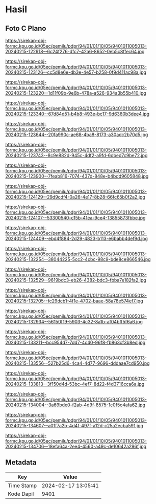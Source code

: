 # Hasil

## Foto C Plano

https://sirekap-obj-formc.kpu.go.id/05ec/pemilu/pdpr/94/01/01/10/05/9401011005013-20240215-122918--6c24f276-dfc7-42a6-8652-0eb5c8ffec64.jpg

https://sirekap-obj-formc.kpu.go.id/05ec/pemilu/pdpr/94/01/01/10/05/9401011005013-20240215-123126--cc5d8e6e-db3e-4e57-b258-0f9d411ac98a.jpg

https://sirekap-obj-formc.kpu.go.id/05ec/pemilu/pdpr/94/01/01/10/05/9401011005013-20240215-123220--1d11f09b-9e6b-478a-a526-934a3b55b410.jpg

https://sirekap-obj-formc.kpu.go.id/05ec/pemilu/pdpr/94/01/01/10/05/9401011005013-20240215-123340--67d84d51-b4b8-493e-bc17-9d6360b3dee4.jpg

https://sirekap-obj-formc.kpu.go.id/05ec/pemilu/pdpr/94/01/01/10/05/9401011005013-20240215-123644--20fa990c-ae68-4ba8-8173-a30adc2b70d5.jpg

https://sirekap-obj-formc.kpu.go.id/05ec/pemilu/pdpr/94/01/01/10/05/9401011005013-20240215-123743--8c9e882d-945c-4df2-a9fd-6dbed7c9be72.jpg

https://sirekap-obj-formc.kpu.go.id/05ec/pemilu/pdpr/94/01/01/10/05/9401011005013-20240215-123900--7feab816-7074-437d-848e-b4bdd9605848.jpg

https://sirekap-obj-formc.kpu.go.id/05ec/pemilu/pdpr/94/01/01/10/05/9401011005013-20240215-124129--29d9cdf4-0a26-4e17-8b28-66fc65b0f2a2.jpg

https://sirekap-obj-formc.kpu.go.id/05ec/pemilu/pdpr/94/01/01/10/05/9401011005013-20240215-124107--53300540-c15b-41ea-9ce4-13855873fbbe.jpg

https://sirekap-obj-formc.kpu.go.id/05ec/pemilu/pdpr/94/01/01/10/05/9401011005013-20240215-124409--ebd4f884-2d29-4823-b113-e6babb4def9d.jpg

https://sirekap-obj-formc.kpu.go.id/05ec/pemilu/pdpr/94/01/01/10/05/9401011005013-20240215-132254--38044225-5cc2-4cbc-98c9-bde8ce866546.jpg

https://sirekap-obj-formc.kpu.go.id/05ec/pemilu/pdpr/94/01/01/10/05/9401011005013-20240215-132529--9619bdc3-eb26-4382-bdc3-fbba7e182fa2.jpg

https://sirekap-obj-formc.kpu.go.id/05ec/pemilu/pdpr/94/01/01/10/05/9401011005013-20240215-132705--fc29dcb1-4f1e-4702-baae-58a78e574ef7.jpg

https://sirekap-obj-formc.kpu.go.id/05ec/pemilu/pdpr/94/01/01/10/05/9401011005013-20240215-132934--56150f19-5903-4c32-8a1b-af04bff5f6a6.jpg

https://sirekap-obj-formc.kpu.go.id/05ec/pemilu/pdpr/94/01/01/10/05/9401011005013-20240215-133211--bcc954d7-7dd7-4c40-96f8-fb863cf3b8ed.jpg

https://sirekap-obj-formc.kpu.go.id/05ec/pemilu/pdpr/94/01/01/10/05/9401011005013-20240215-133556--527b25d6-4ca4-4d77-9696-dddaae7cd950.jpg

https://sirekap-obj-formc.kpu.go.id/05ec/pemilu/pdpr/94/01/01/10/05/9401011005013-20240215-133813--3f150d4d-53bc-4ef7-8d22-f4d3716cca6a.jpg

https://sirekap-obj-formc.kpu.go.id/05ec/pemilu/pdpr/94/01/01/10/05/9401011005013-20240215-134004--3a69bde0-f2ab-4d9f-8575-1c0f5c4afa62.jpg

https://sirekap-obj-formc.kpu.go.id/05ec/pemilu/pdpr/94/01/01/10/05/9401011005013-20240215-134607--a01f7a2b-4d4f-497f-a12d-c25a2ecba591.jpg

https://sirekap-obj-formc.kpu.go.id/05ec/pemilu/pdpr/94/01/01/10/05/9401011005013-20240215-134706--18efa64a-2ee4-4560-a49c-de10642a296f.jpg


## Metadata

| Key        | Value               |
| ---------- | ------------------- |
| Time Stamp | 2024-02-17 13:05:41 |
| Kode Dapil | 9401                |



